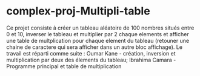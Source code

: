 # complex-proj-Multipli-table
Ce projet consiste à créer un tableau aléatoire de 100 nombres situés entre 0 et 10, inverser le tableau et multiplier par 2 chaque elements et afficher une table de multplication pour chaque element du tableau (retouner une chaine de caractere qui sera afficher dans un autre bloc affichage). Le travail est réparti comme suite : Oumar Kane - création, inversion et multiplication par deux des élements du tableau; Ibrahima Camara - Programme principal et table de multiplication
